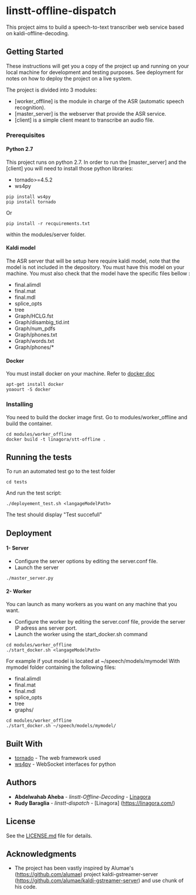 # linstt-offline-dispatch

This project aims to build a speech-to-text transcriber web service based on kaldi-offline-decoding.

## Getting Started

These instructions will get you a copy of the project up and running on your local machine for development and testing purposes. See deployment for notes on how to deploy the project on a live system.

The project is divided into 3 modules:
- [worker_offline] is the module in charge of the ASR (automatic speech recognition).
- [master_server] is the webserver that provide the ASR service.
- [client] is a simple client meant to transcribe an audio file. 

### Prerequisites

#### Python 2.7
This project runs on python 2.7.
In order to run the [master_server] and the [client] you will need to install those python libraries: 
- tornado>=4.5.2
- ws4py

```
pip install ws4py 
pip install tornado
```
Or

```
pip install -r recquirements.txt
```
within the modules/server folder.

#### Kaldi model
The ASR server that will be setup here require kaldi model, note that the model is not included in the depository.
You must have this model on your machine. You must also check that the model have the specific files bellow :
- final.alimdl
- final.mat
- final.mdl
- splice_opts
- tree
- Graph/HCLG.fst
- Graph/disambig_tid.int
- Graph/num_pdfs
- Graph/phones.txt
- Graph/words.txt
- Graph/phones/*

#### Docker
You must install docker on your machine. Refer to [docker doc](https://docs.docker.com/engine/installation)
```
apt-get install docker
yoaourt -S docker
```

### Installing
You need to build the docker image first.
Go to modules/worker_offline and build the container.
```
cd modules/worker_offline
docker build -t linagora/stt-offline .
```
## Running the tests

To run an automated test go to the test folder
``` 
cd tests
```
And run the test script: 
```
./deployement_test.sh <langageModelPath>
```
The test should display "Test succefull"
## Deployment

#### 1- Server
* Configure the server options by editing the server.conf file.
* Launch the server 

```
./master_server.py
``` 
 
#### 2- Worker
You can launch as many workers as you want on any machine that you want.
* Configure the worker by editing the server.conf file, provide the server IP adress ans server port.
* Launch the worker using the start_docker.sh command

```
cd modules/worker_offline
./start_docker.sh <langageModelPath>
```
For example if yout model is located at ~/speech/models/mymodel
With mymodel folder containing the following files:
- final.alimdl
- final.mat
- final.mdl
- splice_opts
- tree
- graphs/

```
cd modules/worker_offline
./start_docker.sh ~/speech/models/mymodel/
```

## Built With

* [tornado](http://www.tornadoweb.org/en/stable/index.html) - The web framework used
* [ws4py](https://ws4py.readthedocs.io/en/latest/) - WebSocket interfaces for python

## Authors

* **Abdelwahab Aheba** - *linstt-Offline-Decoding* - [Linagora](https://linagora.com/)
* **Rudy Baraglia** - *linstt-dispatch* - [Linagora] (https://linagora.com/)


## License

See the [LICENSE.md](LICENSE.md) file for details.

## Acknowledgments

* The project has been vastly inspired by Alumae's (https://github.com/alumae) project kaldi-gstreamer-server (https://github.com/alumae/kaldi-gstreamer-server) and use chunk of his code.
